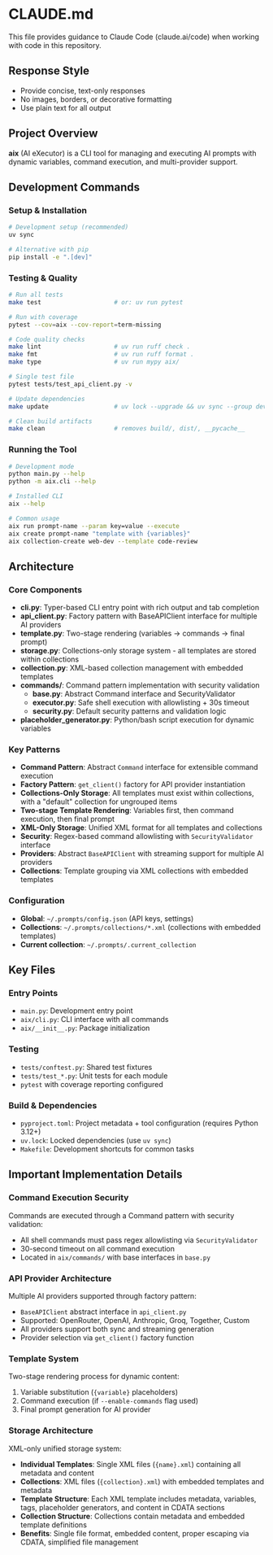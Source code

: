 # CLAUDE.md

This file provides guidance to Claude Code (claude.ai/code) when working with code in this repository.

## Response Style
- Provide concise, text-only responses
- No images, borders, or decorative formatting
- Use plain text for all output

## Project Overview

**aix** (AI eXecutor) is a CLI tool for managing and executing AI prompts with dynamic variables, command execution, and multi-provider support.

## Development Commands

### Setup & Installation
```bash
# Development setup (recommended)
uv sync

# Alternative with pip
pip install -e ".[dev]"
```

### Testing & Quality
```bash
# Run all tests
make test                    # or: uv run pytest

# Run with coverage
pytest --cov=aix --cov-report=term-missing

# Code quality checks
make lint                    # uv run ruff check .
make fmt                     # uv run ruff format .
make type                    # uv run mypy aix/

# Single test file
pytest tests/test_api_client.py -v

# Update dependencies
make update                  # uv lock --upgrade && uv sync --group dev

# Clean build artifacts
make clean                   # removes build/, dist/, __pycache__
```

### Running the Tool
```bash
# Development mode
python main.py --help
python -m aix.cli --help

# Installed CLI
aix --help

# Common usage
aix run prompt-name --param key=value --execute
aix create prompt-name "template with {variables}"
aix collection-create web-dev --template code-review
```

## Architecture

### Core Components
- **cli.py**: Typer-based CLI entry point with rich output and tab completion
- **api_client.py**: Factory pattern with BaseAPIClient interface for multiple AI providers
- **template.py**: Two-stage rendering (variables → commands → final prompt)
- **storage.py**: Collections-only storage system - all templates are stored within collections
- **collection.py**: XML-based collection management with embedded templates
- **commands/**: Command pattern implementation with security validation
  - **base.py**: Abstract Command interface and SecurityValidator
  - **executor.py**: Safe shell execution with allowlisting + 30s timeout
  - **security.py**: Default security patterns and validation logic
- **placeholder_generator.py**: Python/bash script execution for dynamic variables

### Key Patterns
- **Command Pattern**: Abstract `Command` interface for extensible command execution
- **Factory Pattern**: `get_client()` factory for API provider instantiation
- **Collections-Only Storage**: All templates must exist within collections, with a "default" collection for ungrouped items
- **Two-stage Template Rendering**: Variables first, then command execution, then final prompt
- **XML-Only Storage**: Unified XML format for all templates and collections
- **Security**: Regex-based command allowlisting with `SecurityValidator` interface
- **Providers**: Abstract `BaseAPIClient` with streaming support for multiple AI providers
- **Collections**: Template grouping via XML collections with embedded templates

### Configuration
- **Global**: `~/.prompts/config.json` (API keys, settings)
- **Collections**: `~/.prompts/collections/*.xml` (collections with embedded templates)
- **Current collection**: `~/.prompts/.current_collection`

## Key Files

### Entry Points
- `main.py`: Development entry point
- `aix/cli.py`: CLI interface with all commands
- `aix/__init__.py`: Package initialization

### Testing
- `tests/conftest.py`: Shared test fixtures
- `tests/test_*.py`: Unit tests for each module
- `pytest` with coverage reporting configured

### Build & Dependencies
- `pyproject.toml`: Project metadata + tool configuration (requires Python 3.12+)
- `uv.lock`: Locked dependencies (use `uv sync`)
- `Makefile`: Development shortcuts for common tasks

## Important Implementation Details

### Command Execution Security
Commands are executed through a Command pattern with security validation:
- All shell commands must pass regex allowlisting via `SecurityValidator`
- 30-second timeout on all command execution
- Located in `aix/commands/` with base interfaces in `base.py`

### API Provider Architecture
Multiple AI providers supported through factory pattern:
- `BaseAPIClient` abstract interface in `api_client.py`
- Supported: OpenRouter, OpenAI, Anthropic, Groq, Together, Custom
- All providers support both sync and streaming generation
- Provider selection via `get_client()` factory function

### Template System
Two-stage rendering process for dynamic content:
1. Variable substitution (`{variable}` placeholders)
2. Command execution (if `--enable-commands` flag used)
3. Final prompt generation for AI provider

### Storage Architecture
XML-only unified storage system:
- **Individual Templates**: Single XML files (`{name}.xml`) containing all metadata and content
- **Collections**: XML files (`{collection}.xml`) with embedded templates and metadata
- **Template Structure**: Each XML template includes metadata, variables, tags, placeholder generators, and content in CDATA sections
- **Collection Structure**: Collections contain metadata and embedded template definitions
- **Benefits**: Single file format, embedded content, proper escaping via CDATA, simplified file management